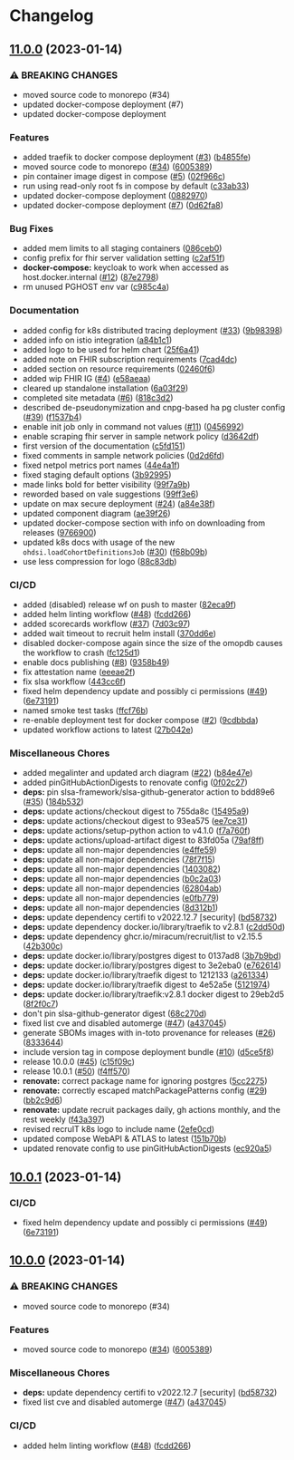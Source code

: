 # Changelog

## [11.0.0](https://github.com/chgl/recruit-release-test/compare/v10.0.1...v11.0.0) (2023-01-14)


### ⚠ BREAKING CHANGES

* moved source code to monorepo (#34)
* updated docker-compose deployment (#7)
* updated docker-compose deployment

### Features

* added traefik to docker compose deployment ([#3](https://github.com/chgl/recruit-release-test/issues/3)) ([b4855fe](https://github.com/chgl/recruit-release-test/commit/b4855fe76800ea03fa8551c3fb31e4d12960f3c6))
* moved source code to monorepo ([#34](https://github.com/chgl/recruit-release-test/issues/34)) ([6005389](https://github.com/chgl/recruit-release-test/commit/6005389ead1129a22acb7dc8d69c11fdf838e8e8))
* pin container image digest in compose ([#5](https://github.com/chgl/recruit-release-test/issues/5)) ([02f966c](https://github.com/chgl/recruit-release-test/commit/02f966c6e157d4f2cf339a4ebfa3cdab9d2bf6b5))
* run using read-only root fs in compose by default ([c33ab33](https://github.com/chgl/recruit-release-test/commit/c33ab3325aaee4b38793515437be027295488461))
* updated docker-compose deployment ([0882970](https://github.com/chgl/recruit-release-test/commit/088297033a9b412c0f8d6770f6ea17360d042432))
* updated docker-compose deployment ([#7](https://github.com/chgl/recruit-release-test/issues/7)) ([0d62fa8](https://github.com/chgl/recruit-release-test/commit/0d62fa810225890a21c40c027d5b8014580d1388))


### Bug Fixes

* added mem limits to all staging containers ([086ceb0](https://github.com/chgl/recruit-release-test/commit/086ceb07903932ff0f00a47cb4b9e2585212cda5))
* config prefix for fhir server validation setting ([c2af51f](https://github.com/chgl/recruit-release-test/commit/c2af51f0a16c1cc125eda4d2795ccdaf7fbce06f))
* **docker-compose:** keycloak to work when accessed as host.docker.internal ([#12](https://github.com/chgl/recruit-release-test/issues/12)) ([87e2798](https://github.com/chgl/recruit-release-test/commit/87e2798cc7a3605763588ccbf210930b3e5722da))
* rm unused PGHOST env var ([c985c4a](https://github.com/chgl/recruit-release-test/commit/c985c4adcc5a5c3e0436a92057724f3cc46b257b))


### Documentation

* added config for k8s distributed tracing deployment ([#33](https://github.com/chgl/recruit-release-test/issues/33)) ([9b98398](https://github.com/chgl/recruit-release-test/commit/9b98398c18dac2c4f389d44720d68bdc99e80963))
* added info on istio integration ([a84b1c1](https://github.com/chgl/recruit-release-test/commit/a84b1c14cd05c6cdffa7317c6c229bbbb0ca6977))
* added logo to be used for helm chart ([25f6a41](https://github.com/chgl/recruit-release-test/commit/25f6a41d87ff33b477914a99599c305808ac70c6))
* added note on FHIR subscription requirements ([7cad4dc](https://github.com/chgl/recruit-release-test/commit/7cad4dcd02bc037c573ab418d104e2b9ea8aa84a))
* added section on resource requirements ([02460f6](https://github.com/chgl/recruit-release-test/commit/02460f641ab40e8facf4d010bbc61567ed049ed5))
* added wip FHIR IG ([#4](https://github.com/chgl/recruit-release-test/issues/4)) ([e58aeaa](https://github.com/chgl/recruit-release-test/commit/e58aeaa5ec906ad3f122a0ceabd316620d22a715))
* cleared up standalone installation ([6a03f29](https://github.com/chgl/recruit-release-test/commit/6a03f297ceaa12bfeedf53a41cc25e87cf16120d))
* completed site metadata ([#6](https://github.com/chgl/recruit-release-test/issues/6)) ([818c3d2](https://github.com/chgl/recruit-release-test/commit/818c3d29707410ceedd734ada6e29529c32ec574))
* described de-pseudonymization and cnpg-based ha pg cluster config ([#39](https://github.com/chgl/recruit-release-test/issues/39)) ([f1537b4](https://github.com/chgl/recruit-release-test/commit/f1537b40131993955db2fd46bbdb3b3c12e5c6c8))
* enable init job only in command not values ([#11](https://github.com/chgl/recruit-release-test/issues/11)) ([0456992](https://github.com/chgl/recruit-release-test/commit/0456992701b05eddc7105305439f97ec5b738927))
* enable scraping fhir server in sample network policy ([d3642df](https://github.com/chgl/recruit-release-test/commit/d3642df17b336ad64bdece25ca8fec0847a5b005))
* first version of the documentation ([c5fd151](https://github.com/chgl/recruit-release-test/commit/c5fd1517d2dac548eacda22c3ba2874e25d86149))
* fixed comments in sample network policies ([0d2d6fd](https://github.com/chgl/recruit-release-test/commit/0d2d6fd1781b49c3a039fdc33457e4285906cdb6))
* fixed netpol metrics port names ([44e4a1f](https://github.com/chgl/recruit-release-test/commit/44e4a1f357d7e3b5f8a43b35d013a6daebda797b))
* fixed staging default options ([3b92995](https://github.com/chgl/recruit-release-test/commit/3b929953c22b8a2620fc9a062c18a14ac3704804))
* made links bold for better visibility ([99f7a9b](https://github.com/chgl/recruit-release-test/commit/99f7a9bed68bb561aa5b9b9004cb40b9e01588b9))
* reworded based on vale suggestions ([99ff3e6](https://github.com/chgl/recruit-release-test/commit/99ff3e67376418a772e329a32bfeee50435ba86f))
* update on max secure deployment ([#24](https://github.com/chgl/recruit-release-test/issues/24)) ([a84e38f](https://github.com/chgl/recruit-release-test/commit/a84e38f640be3c62bd834418b9346b53817c1d7c))
* updated component diagram ([ae39f26](https://github.com/chgl/recruit-release-test/commit/ae39f260081f9b2d5efa0801eee4bc8d7f06568d))
* updated docker-compose section with info on downloading from releases ([9766900](https://github.com/chgl/recruit-release-test/commit/976690097ea483ea64f3013d7eb23e1f2b2fd585))
* updated k8s docs with usage of the new `ohdsi.loadCohortDefinitionsJob` ([#30](https://github.com/chgl/recruit-release-test/issues/30)) ([f68b09b](https://github.com/chgl/recruit-release-test/commit/f68b09be367ea075b62dbcb35c4d9890ba7b7d28))
* use less compression for logo ([88c83db](https://github.com/chgl/recruit-release-test/commit/88c83db0a8d86ca6288f9fac754f8649009ba69f))


### CI/CD

* added (disabled) release wf on push to master ([82eca9f](https://github.com/chgl/recruit-release-test/commit/82eca9ff1f046f0382f2d961f45267b01d349a09))
* added helm linting workflow ([#48](https://github.com/chgl/recruit-release-test/issues/48)) ([fcdd266](https://github.com/chgl/recruit-release-test/commit/fcdd266113d1f879d5c50a08d18a7a02952f5b28))
* added scorecards workflow ([#37](https://github.com/chgl/recruit-release-test/issues/37)) ([7d03c97](https://github.com/chgl/recruit-release-test/commit/7d03c976ad6ae020c79c504cd09d83982ba95672))
* added wait timeout to recruit helm install ([370dd6e](https://github.com/chgl/recruit-release-test/commit/370dd6e70b69ae9442828195fc48c5f43be90a92))
* disabled docker-compose again since the size of the omopdb causes the workflow to crash ([fc125d1](https://github.com/chgl/recruit-release-test/commit/fc125d1f67366a7db68c67a52be3f575a5a9a492))
* enable docs publishing ([#8](https://github.com/chgl/recruit-release-test/issues/8)) ([9358b49](https://github.com/chgl/recruit-release-test/commit/9358b498c3aec3b6e87c59898cddd481bd4cc4ed))
* fix attestation name ([eeeae2f](https://github.com/chgl/recruit-release-test/commit/eeeae2fd55d8671e92f40031cd1aa0e0c7ae19b0))
* fix slsa workflow ([443cc6f](https://github.com/chgl/recruit-release-test/commit/443cc6f633973460df3b5c19a4fcda83ba649151))
* fixed helm dependency update and possibly ci permissions ([#49](https://github.com/chgl/recruit-release-test/issues/49)) ([6e73191](https://github.com/chgl/recruit-release-test/commit/6e7319154eb9f4e7b0530fb9189dd9ef572ce8ac))
* named smoke test tasks ([ffcf76b](https://github.com/chgl/recruit-release-test/commit/ffcf76b26aecbe5fbcdc2b5b1762bf8fff8a87b9))
* re-enable deployment test for docker compose ([#2](https://github.com/chgl/recruit-release-test/issues/2)) ([9cdbbda](https://github.com/chgl/recruit-release-test/commit/9cdbbda74bba9695389326fe992fa3a6b28e3f45))
* updated workflow actions to latest ([27b042e](https://github.com/chgl/recruit-release-test/commit/27b042efcf8a1706290438f109b071aac1aaf838))


### Miscellaneous Chores

* added megalinter and updated arch diagram ([#22](https://github.com/chgl/recruit-release-test/issues/22)) ([b84e47e](https://github.com/chgl/recruit-release-test/commit/b84e47e72f63d4265c70a6f15b271328d7987b65))
* added pinGitHubActionDigests to renovate config ([0f02c27](https://github.com/chgl/recruit-release-test/commit/0f02c279d78063a6b29402186c6fd5cd01108d52))
* **deps:** pin slsa-framework/slsa-github-generator action to bdd89e6 ([#35](https://github.com/chgl/recruit-release-test/issues/35)) ([184b532](https://github.com/chgl/recruit-release-test/commit/184b532a72285b75b7465a12aa448f8efc6ee86e))
* **deps:** update actions/checkout digest to 755da8c ([15495a9](https://github.com/chgl/recruit-release-test/commit/15495a92b6950aa27973de2d4c1c11ed8703582b))
* **deps:** update actions/checkout digest to 93ea575 ([ee7ce31](https://github.com/chgl/recruit-release-test/commit/ee7ce318c42a76b2854411d6d48d3b75bec9cc8c))
* **deps:** update actions/setup-python action to v4.1.0 ([f7a760f](https://github.com/chgl/recruit-release-test/commit/f7a760f3fcd93397420df40f1ab254d14754ba47))
* **deps:** update actions/upload-artifact digest to 83fd05a ([79af8ff](https://github.com/chgl/recruit-release-test/commit/79af8ffee481c9ba75cb95778b31c79a426d8101))
* **deps:** update all non-major dependencies ([e4ffe59](https://github.com/chgl/recruit-release-test/commit/e4ffe595554df258e7d1b77451635ce1f5881d4e))
* **deps:** update all non-major dependencies ([78f7f15](https://github.com/chgl/recruit-release-test/commit/78f7f157a91db3d3a6eed20ef9a1ac778445a03d))
* **deps:** update all non-major dependencies ([1403082](https://github.com/chgl/recruit-release-test/commit/1403082059c3ae0b247f247b985f0e132abfd392))
* **deps:** update all non-major dependencies ([b0c2a03](https://github.com/chgl/recruit-release-test/commit/b0c2a034fd4121d14760f8c713cf821f85297ebf))
* **deps:** update all non-major dependencies ([62804ab](https://github.com/chgl/recruit-release-test/commit/62804ab711b78727a17f4dc89d43e820125836cc))
* **deps:** update all non-major dependencies ([e0fb779](https://github.com/chgl/recruit-release-test/commit/e0fb77960d366a410b9fe3097289b1aeaf9d329a))
* **deps:** update all non-major dependencies ([8d312b1](https://github.com/chgl/recruit-release-test/commit/8d312b185be3a1d8a973fedf76fc7194bf0d93c1))
* **deps:** update dependency certifi to v2022.12.7 [security] ([bd58732](https://github.com/chgl/recruit-release-test/commit/bd587322a65572b3c2ef85171804055860251c7d))
* **deps:** update dependency docker.io/library/traefik to v2.8.1 ([c2dd50d](https://github.com/chgl/recruit-release-test/commit/c2dd50da2a1b0a4b769ee99a38958b5368ce85f8))
* **deps:** update dependency ghcr.io/miracum/recruit/list to v2.15.5 ([42b300c](https://github.com/chgl/recruit-release-test/commit/42b300cd4b77ecc669b8923984757153d9d5fbd9))
* **deps:** update docker.io/library/postgres digest to 0137ad8 ([3b7b9bd](https://github.com/chgl/recruit-release-test/commit/3b7b9bd85f45bc5d0ee6934cbfb35739dd4b9ac6))
* **deps:** update docker.io/library/postgres digest to 3e2eba0 ([e762614](https://github.com/chgl/recruit-release-test/commit/e762614c69623c6018f64f226da15ac7854cfebe))
* **deps:** update docker.io/library/traefik digest to 1212133 ([a261334](https://github.com/chgl/recruit-release-test/commit/a2613344472f90742892cb468c6cb601fecb8870))
* **deps:** update docker.io/library/traefik digest to 4e52a5e ([5121974](https://github.com/chgl/recruit-release-test/commit/51219742150d3a219ec3d73acf9626c3f595e15e))
* **deps:** update docker.io/library/traefik:v2.8.1 docker digest to 29eb2d5 ([8f2f0c7](https://github.com/chgl/recruit-release-test/commit/8f2f0c713e7d84dacf306decf7857f8da460f091))
* don't pin slsa-github-generator digest ([68c270d](https://github.com/chgl/recruit-release-test/commit/68c270dfc89a574ae22f7a7aaf6ecdc45ef6628a))
* fixed list cve and disabled automerge ([#47](https://github.com/chgl/recruit-release-test/issues/47)) ([a437045](https://github.com/chgl/recruit-release-test/commit/a437045f23156fdb89701f621ab5bcea5f31625a))
* generate SBOMs images with in-toto provenance for releases ([#26](https://github.com/chgl/recruit-release-test/issues/26)) ([8333644](https://github.com/chgl/recruit-release-test/commit/8333644e74020c007dfc2ca676e648a32274bce1))
* include version tag in compose deployment bundle ([#10](https://github.com/chgl/recruit-release-test/issues/10)) ([d5ce5f8](https://github.com/chgl/recruit-release-test/commit/d5ce5f8d832ba72669ab7f280f385b77f71f4357))
* release 10.0.0 ([#45](https://github.com/chgl/recruit-release-test/issues/45)) ([c15f09c](https://github.com/chgl/recruit-release-test/commit/c15f09c09d5367fcf3433370b18b22e4a3a23e44))
* release 10.0.1 ([#50](https://github.com/chgl/recruit-release-test/issues/50)) ([f4ff570](https://github.com/chgl/recruit-release-test/commit/f4ff570a40e580daf6a86c3b9096af0ae247d6c4))
* **renovate:** correct package name for ignoring postgres ([5cc2275](https://github.com/chgl/recruit-release-test/commit/5cc227583ff2b9546314a4a7786de6e8eba43d89))
* **renovate:** correctly escaped matchPackagePatterns config ([#29](https://github.com/chgl/recruit-release-test/issues/29)) ([bb2c9d6](https://github.com/chgl/recruit-release-test/commit/bb2c9d60d3d6218e79c2c3807d4db111ca215572))
* **renovate:** update recruit packages daily, gh actions monthly, and the rest weekly ([f43a397](https://github.com/chgl/recruit-release-test/commit/f43a39788d64f64d6a677ed3a39a89b6861b05ad))
* revised recruIT k8s logo to include name ([2efe0cd](https://github.com/chgl/recruit-release-test/commit/2efe0cd58ae07e4d7743b30c7ecf8a6ee2cf33f0))
* updated compose WebAPI & ATLAS to latest ([151b70b](https://github.com/chgl/recruit-release-test/commit/151b70bf81f7526e79a12a8ae76c3be261ae4710))
* updated renovate config to use pinGitHubActionDigests ([ec920a5](https://github.com/chgl/recruit-release-test/commit/ec920a575dde5cc17216b488d253a7378fe3c1a7))

## [10.0.1](https://github.com/miracum/recruit/compare/v10.0.0...v10.0.1) (2023-01-14)


### CI/CD

* fixed helm dependency update and possibly ci permissions ([#49](https://github.com/miracum/recruit/issues/49)) ([6e73191](https://github.com/miracum/recruit/commit/6e7319154eb9f4e7b0530fb9189dd9ef572ce8ac))

## [10.0.0](https://github.com/miracum/recruit/compare/v9.16.0...v10.0.0) (2023-01-14)


### ⚠ BREAKING CHANGES

* moved source code to monorepo (#34)

### Features

* moved source code to monorepo ([#34](https://github.com/miracum/recruit/issues/34)) ([6005389](https://github.com/miracum/recruit/commit/6005389ead1129a22acb7dc8d69c11fdf838e8e8))


### Miscellaneous Chores

* **deps:** update dependency certifi to v2022.12.7 [security] ([bd58732](https://github.com/miracum/recruit/commit/bd587322a65572b3c2ef85171804055860251c7d))
* fixed list cve and disabled automerge ([#47](https://github.com/miracum/recruit/issues/47)) ([a437045](https://github.com/miracum/recruit/commit/a437045f23156fdb89701f621ab5bcea5f31625a))


### CI/CD

* added helm linting workflow ([#48](https://github.com/miracum/recruit/issues/48)) ([fcdd266](https://github.com/miracum/recruit/commit/fcdd266113d1f879d5c50a08d18a7a02952f5b28))
